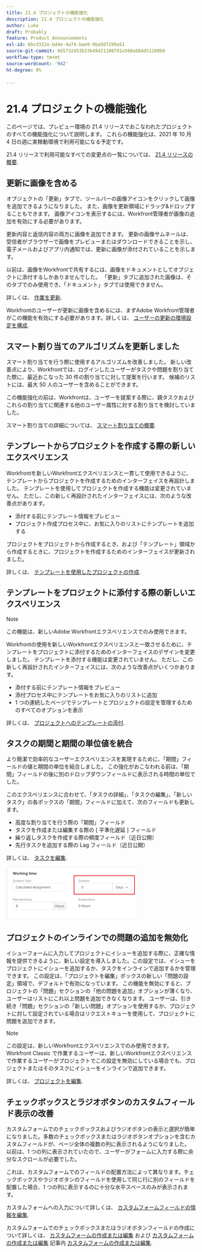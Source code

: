 ```yaml
---
title: 21.4 プロジェクトの機能強化
description: 21.4 プロジェクトの機能強化
author: Luke
draft: Probably
feature: Product Announcements
exl-id: 6bcd332e-bd4e-4a74-bae9-9ba507299a51
source-git-commit: 665732453b33b49421108791a560ab84d51280b9
workflow-type: tm+mt
source-wordcount: '942'
ht-degree: 0%

---
```


# 21.4 プロジェクトの機能強化

このページでは、プレビュー環境の 21.4 リリースでおこなわれたプロジェクトのすべての機能強化について説明します。 これらの機能強化は、2021 年 10 月 4 日の週に実稼動環境で利用可能になる予定です。

21.4 リリースで利用可能なすべての変更点の一覧については、 [21.4 リリースの概要](../../../product-announcements/product-releases/21.4-release-activity/21.4-release-overview.md).

## 更新に画像を含める

オブジェクトの「更新」タブで、ツールバーの画像アイコンをクリックして画像を追加できるようになりました。 また、画像を更新領域にドラッグ&amp;ドロップすることもできます。 画像アイコンを表示するには、Workfront管理者が画像の追加を有効にする必要があります。

更新内容と返信内容の両方に画像を追加できます。 更新の画像サムネールは、受信者がブラウザーで画像をプレビューまたはダウンロードできることを示し、電子メールおよびアプリ内通知では、更新に画像が添付されていることを示します。

以前は、画像をWorkfrontで共有するには、画像をドキュメントとしてオブジェクトに添付するしかありませんでした。 「更新」タブに追加された画像は、そのタブでのみ使用でき、「ドキュメント」タブでは使用できません。

詳しくは、 [作業を更新](../../../workfront-basics/updating-work-items-and-viewing-updates/update-work.md).

Workfrontのユーザーが更新に画像を含めるには、まずAdobe Workfront管理者がこの機能を有効にする必要があります。詳しくは、 [ユーザーの更新の環境設定を構成](../../../administration-and-setup/set-up-workfront/system-tracked-update-feeds/configure-preferences-user-updates.md).

## スマート割り当てのアルゴリズムを更新しました

スマート割り当てを行う際に使用するアルゴリズムを改善しました。 新しい改善点により、Workfrontでは、ログインしたユーザーがタスクや問題を割り当てた際に、最近おこなった 30 件の割り当てに対して提案を行います。 候補のリストには、最大 50 人のユーザーを含めることができます。

この機能強化の前は、Workfrontは、ユーザーを提案する際に、親タスクおよびこれらの割り当てに関連する他のユーザー属性に対する割り当てを検討していました。

スマート割り当ての詳細については、 [スマート割り当ての概要](../../../manage-work/tasks/assign-tasks/smart-assignments.md).

## テンプレートからプロジェクトを作成する際の新しいエクスペリエンス

Workfrontを新しいWorkfrontエクスペリエンスと一貫して使用できるように、テンプレートからプロジェクトを作成するためのインターフェイスを再設計しました。 テンプレートを使用してプロジェクトを作成する機能は変更されていません。 ただし、この新しく再設計されたインターフェイスには、次のような改善点があります。

* 添付する前にテンプレート情報をプレビュー
* プロジェクト作成プロセス中に、お気に入りのリストにテンプレートを追加する

プロジェクトをプロジェクトから作成するとき、および「テンプレート」領域から作成するときに、プロジェクトを作成するためのインターフェイスが更新されました。

詳しくは、 [テンプレートを使用したプロジェクトの作成](../../../manage-work/projects/create-projects/create-project-from-template.md).

## テンプレートをプロジェクトに添付する際の新しいエクスペリエンス

>[!NOTE]
>
>この機能は、新しいAdobe Workfrontエクスペリエンスでのみ使用できます。

Workfrontの使用を新しいWorkfrontエクスペリエンスと一致させるために、テンプレートをプロジェクトに添付するためのインターフェイスのデザインを変更しました。 テンプレートを添付する機能は変更されていません。 ただし、この新しく再設計されたインターフェイスには、次のような改善点がいくつかあります。

* 添付する前にテンプレート情報をプレビュー
* 添付プロセス中にテンプレートをお気に入りのリストに追加
* 1 つの連続したページでテンプレートとプロジェクトの設定を管理するためのすべてのオプションを表示

詳しくは、 [プロジェクトへのテンプレートの添付](../../../manage-work/projects/create-and-manage-templates/attach-template-to-project.md).

## タスクの期間と期間の単位値を統合

より簡潔で効率的なユーザーエクスペリエンスを実現するために、「期間」フィールドの値と期間の単位を結合しました。 この強化がおこなわれる前は、「期間」フィールドの後に別のドロップダウンフィールドに表示される時間の単位でした。

このエクスペリエンスに合わせて、「タスクの詳細」、「タスクの編集」、「新しいタスク」の各ボックスの「期間」フィールドに加えて、次のフィールドも更新します。

* 高度な割り当てを行う際の「期間」フィールド
* タスクを作成または編集する際の [ 平準化遅延 ] フィールド
* 繰り返しタスクを作成する際の頻度フィールド（近日公開）
* 先行タスクを追加する際の Lag フィールド（近日公開）

詳しくは、 [タスクを編集](../../../manage-work/tasks/manage-tasks/edit-tasks.md).

![](assets/duration-combined-field-350x139.png)

## プロジェクトのインラインでの問題の追加を無効化

イシューフォームに入力してプロジェクトにイシューを追加する際に、正確な情報を提供できるように、新しい設定を導入しました。この設定では、イシューをプロジェクトにイシューを追加するか、タスクをインラインで追加するかを管理できます。 この設定は、「プロジェクトを編集」ボックスの新しい「問題の設定」領域で、デフォルトで有効になっています。 この機能を無効にすると、プロジェクトの「問題」セクションの「他の問題を追加」オプションが薄くなり、ユーザーはリストにこれ以上問題を追加できなくなります。 ユーザーは、引き続き「問題」セクションの「新しい問題」オプションを使用するか、プロジェクトに対して設定されている場合はリクエストキューを使用して、プロジェクトに問題を追加できます。

>[!NOTE]
>
>この設定は、新しいWorkfrontエクスペリエンスでのみ使用できます。 Workfront Classic で作業するユーザーは、新しいWorkfrontエクスペリエンスで作業するユーザーがプロジェクトでこの設定を無効にしている場合でも、プロジェクトまたはそのタスクにイシューをインラインで追加できます。

詳しくは、 [プロジェクトを編集](../../../manage-work/projects/manage-projects/edit-projects.md).

## チェックボックスとラジオボタンのカスタムフィールド表示の改善

カスタムフォームでのチェックボックスおよびラジオボタンの表示と選択が簡単になりました。多数のチェックボックスまたはラジオボタンオプションを含むカスタムフィールドが、ページ全体の複数の列に表示されるようになりました。 以前は、1 つの列に表示されていたので、ユーザーがフォームに入力する際に余分なスクロールが必要でした。

これは、カスタムフォームでのフィールドの配置方法によって異なります。チェックボックスやラジオボタンのフィールドを使用して同じ行に別のフィールドを配置した場合、1 つの列に表示するのに十分な水平スペースのみが表示されます。

カスタムフォームへの入力について詳しくは、 [カスタムフォームフィールドの情報を編集](../../../workfront-basics/work-with-custom-forms/edit-custom-forms.md).

カスタムフォームでのチェックボックスまたはラジオボタンフィールドの作成について詳しくは、 [カスタムフォームの作成または編集](../../../administration-and-setup/customize-workfront/create-manage-custom-forms/create-or-edit-a-custom-form.md#create) および [カスタムフォームの作成または編集](../../../administration-and-setup/customize-workfront/create-manage-custom-forms/create-or-edit-a-custom-form.md#configur) 記事内 [カスタムフォームの作成または編集](../../../administration-and-setup/customize-workfront/create-manage-custom-forms/create-or-edit-a-custom-form.md).

